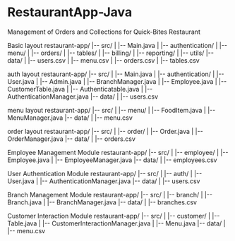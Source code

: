 # RestaurantApp-Java
Management of Orders and Collections for Quick-Bites Restaurant

Basic layout
restaurant-app/
|-- src/
|   |-- Main.java
|   |-- authentication/
|   |-- menu/
|   |-- orders/
|   |-- tables/
|   |-- billing/
|   |-- reporting/
|   |-- utils/
|-- data/
|   |-- users.csv
|   |-- menu.csv
|   |-- orders.csv
|   |-- tables.csv

auth layout
restaurant-app/
|-- src/
|   |-- Main.java
|   |-- authentication/
|       |-- User.java
|       |-- Admin.java
|       |-- BranchManager.java
|       |-- Employee.java
|       |-- CustomerTable.java
|       |-- Authenticatable.java
|       |-- AuthenticationManager.java
|-- data/
|   |-- users.csv

menu layout
restaurant-app/
|-- src/
|   |-- menu/
|       |-- FoodItem.java
|       |-- MenuManager.java
|-- data/
|   |-- menu.csv

order layout
restaurant-app/
|-- src/
|   |-- order/
|       |-- Order.java
|       |-- OrderManager.java
|-- data/
|   |-- orders.csv

Employee Management Module
restaurant-app/
|-- src/
|   |-- employee/
|       |-- Employee.java
|       |-- EmployeeManager.java
|-- data/
|   |-- employees.csv

User Authentication Module
restaurant-app/
|-- src/
|   |-- auth/
|       |-- User.java
|       |-- AuthenticationManager.java
|-- data/
|   |-- users.csv

Branch Management Module
restaurant-app/
|-- src/
|   |-- branch/
|       |-- Branch.java
|       |-- BranchManager.java
|-- data/
|   |-- branches.csv

Customer Interaction Module
restaurant-app/
|-- src/
|   |-- customer/
|       |-- Table.java
|       |-- CustomerInteractionManager.java
|       |-- Menu.java
|-- data/
|   |-- menu.csv
